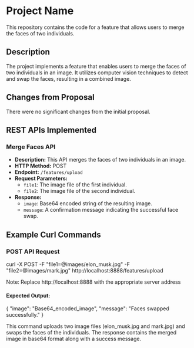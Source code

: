 # Project Name

This repository contains the code for a feature that allows users to merge the faces of two individuals.

## Description

The project implements a feature that enables users to merge the faces of two individuals in an image. It utilizes computer vision techniques to detect and swap the faces, resulting in a combined image.

## Changes from Proposal

There were no significant changes from the initial proposal.

## REST APIs Implemented

### Merge Faces API

- **Description:** This API merges the faces of two individuals in an image.
- **HTTP Method:** POST
- **Endpoint:** `/features/upload`
- **Request Parameters:**
  - `file1`: The image file of the first individual.
  - `file2`: The image file of the second individual.
- **Response:** 
  - `image`: Base64 encoded string of the resulting image.
  - `message`: A confirmation message indicating the successful face swap.

## Example Curl Commands

### POST API Request

curl -X POST -F "file1=@images/elon_musk.jpg" -F "file2=@images/mark.jpg" http://localhost:8888/features/upload

Note: Replace http://localhost:8888 with the appropriate server address

#### Expected Output:

{
  "image": "Base64_encoded_image",
  "message": "Faces swapped successfully."
}

This command uploads two image files (elon_musk.jpg and mark.jpg) and swaps the faces of the individuals. The response contains the merged image in base64 format along with a success message.
